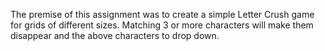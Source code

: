 The premise of this assignment was to create a simple Letter Crush game for grids of different sizes. Matching 3 or more characters will make them disappear and the above characters to drop down.
